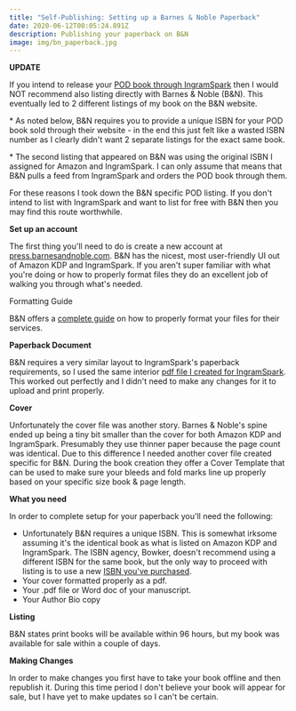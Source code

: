 ```yaml
---
title: "Self-Publishing: Setting up a Barnes & Noble Paperback"
date: 2020-06-12T00:05:24.891Z
description: Publishing your paperback on B&N
image: img/bn_paperback.jpg
---
```

**UPDATE**

If you intend to release your [POD book through IngramSpark](/post/self-publishing-setting-up-an-ingramspark-paperback/) then I would NOT recommend also listing directly with Barnes & Noble (B&N). This eventually led to 2 different listings of my book on the B&N website.

\* As noted below, B&N requires you to provide a unique ISBN for your POD book sold through their website - in the end this just felt like a wasted ISBN number as I clearly didn't want 2 separate listings for the exact same book.

\* The second listing that appeared on B&N was using the original ISBN I assigned for Amazon and IngramSpark. I can only assume that means that B&N pulls a feed from IngramSpark and orders the POD book through them.

For these reasons I took down the B&N specific POD listing. If you don't intend to list with IngramSpark and want to list for free with B&N then you may find this route worthwhile.

**Set up an account**

The first thing you'll need to do is create a new account at [press.barnesandnoble.com](https://press.barnesandnoble.com/). B&N has the nicest, most user-friendly UI out of Amazon KDP and IngramSpark. If you aren't super familiar with what you're doing or how to properly format files they do an excellent job of walking you through what's needed.

Formatting Guide

B&N offers a [complete guide](http://www2.nookassets.com/npassets-spb/pod/resources/BN-Press-Formatting-Guide-v1.pdf) on how to properly format your files for their services.

**Paperback Document**

B&N requires a very similar layout to IngramSpark's paperback requirements, so I used the same interior [pdf file I created for IngramSpark](/post/self-publishing-setting-up-an-ingramspark-paperback/). This worked out perfectly and I didn't need to make any changes for it to upload and print properly.

**Cover**

Unfortunately the cover file was another story. Barnes & Noble's spine ended up being a tiny bit smaller than the cover for both Amazon KDP and IngramSpark. Presumably they use thinner paper because the page count was identical. Due to this difference I needed another cover file created specific for B&N. During the book creation they offer a Cover Template that can be used to make sure your bleeds and fold marks line up properly based on your specific size book & page length.

**What you need**

In order to complete setup for your paperback you'll need the following:

* Unfortunately B&N requires a unique ISBN. This is somewhat irksome assuming it's the identical book as what is listed on Amazon KDP and IngramSpark. The ISBN agency, Bowker, doesn't recommend using a different ISBN for the same book, but the only way to proceed with listing is to use a new [ISBN you've purchased](/post/self-publishing-purchasing-isbns/).
* Your cover formatted properly as a pdf.
* Your .pdf file or Word doc of your manuscript.
* Your Author Bio copy

**Listing**

B&N states print books will be available within 96 hours, but my book was available for sale within a couple of days.

**Making Changes**

In order to make changes you first have to take your book offline and then republish it. During this time period I don't believe your book will appear for sale, but I have yet to make updates so I can't be certain.